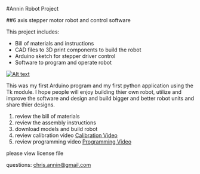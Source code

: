 #Annin Robot Project

##6 axis stepper motor robot and control software

This project includes:

- Bill of materials and instructions
- CAD files to 3D print components to build the robot
- Arduino sketch for stepper driver control
- Software to program and operate robot


[![Alt text](https://img.youtube.com/vi/XkAfb8alqnIa/0.jpg)](https://www.youtube.com/watch?v=XkAfb8alqnI)


This was my first Arduino program and my first python application using the Tk module.
I hope people will enjoy building thier own robot, utilize and improve the software
and design and build bigger and better robot units and share thier designs.

1. review the bill of materials
2. review the assembly instructions
3. download models and build robot
4. review calibration video [Calibration Video](https://youtu.be/jC1Iq60EnBI)
5. review programming video [Programming Video](https://youtu.be/hFJe0j0nB_w)

please view license file

questions: chris.annin@gmail.com